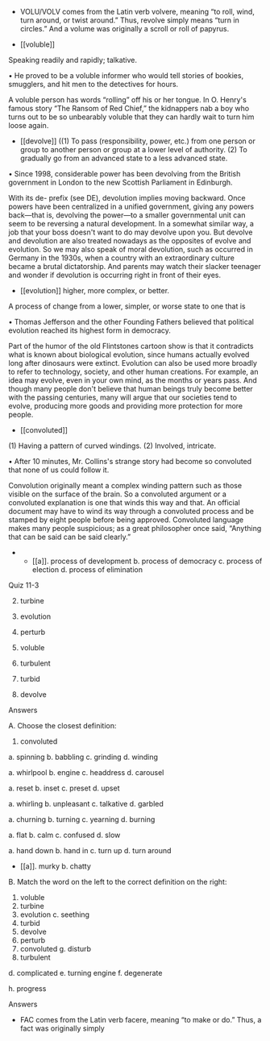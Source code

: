 - VOLU/VOLV  comes  from  the  Latin  verb  volvere,  meaning  “to  roll,  wind,  turn  around,  or  twist
around.” Thus, revolve simply means “turn in circles.” And a volume was originally a scroll or roll
of papyrus.

- [[voluble]] 

 Speaking readily and rapidly; talkative. 

• He proved to be a voluble informer who would tell stories of bookies, smugglers, and hit men to the
detectives for hours. 

A voluble person has words “rolling” off his or her tongue. In O. Henry's famous story “The Ransom
of  Red  Chief,”  the  kidnappers  nab  a  boy  who  turns  out  to  be  so  unbearably  voluble  that  they  can
hardly wait to turn him loose again.

- [[devolve]] 
  ((1)  To  pass  (responsibility,  power,  etc.)  from  one  person  or  group  to  another
person or group at a lower level of authority. (2) To gradually go from an advanced state to a less
advanced state. 

• Since 1998, considerable power has been devolving from the British government in London to the
new Scottish Parliament in Edinburgh. 

With  its  de-  prefix  (see  DE),  devolution  implies  moving  backward.  Once  powers  have  been
centralized  in  a  unified  government,  giving  any  powers  back—that  is,  devolving  the  power—to  a
smaller  governmental  unit  can  seem  to  be  reversing  a  natural  development.  In  a  somewhat  similar
way, a job that your boss doesn't want to do may devolve upon you. But devolve and devolution are
also  treated  nowadays  as  the  opposites  of  evolve  and  evolution.  So  we  may  also  speak  of  moral
devolution, such as occurred in Germany in the 1930s, when a country with an extraordinary culture
became a brutal dictatorship. And parents may watch their slacker teenager and wonder if devolution
is occurring right in front of their eyes.

- [[evolution]] 
higher, more complex, or better. 

 A process of change from a lower, simpler, or worse state to one that is

•  Thomas  Jefferson  and  the  other  Founding  Fathers  believed  that  political  evolution  reached  its
highest form in democracy. 

Part  of  the  humor  of  the  old  Flintstones  cartoon  show  is  that  it  contradicts  what  is  known  about
biological evolution, since humans actually evolved long after dinosaurs were extinct. Evolution can
also be used more broadly to refer to technology, society, and other human creations. For example, an
idea may evolve, even in your own mind, as the months or years pass. And though many people don't
believe  that  human  beings  truly  become  better  with  the  passing  centuries,  many  will  argue  that  our
societies tend to evolve, producing more goods and providing more protection for more people.

- [[convoluted]] 

 (1) Having a pattern of curved windings. (2) Involved, intricate. 

• After 10 minutes, Mr. Collins's strange story had become so convoluted that none of us could follow
it. 

Convolution originally meant a complex winding pattern such as those visible on the surface of the
brain. So a convoluted argument or a convoluted explanation is one that winds this way and that. An
official document may have to wind its way through a convoluted process and be stamped by eight
people  before  being  approved.  Convoluted  language  makes  many  people  suspicious;  as  a  great
philosopher once said, “Anything that can be said can be said clearly.”

- - [[a]].  process  of  development  b.  process  of  democracy  c.  process  of  election  d.  process  of
elimination

Quiz 11-3

2. turbine

3. evolution

4. perturb

5. voluble

6. turbulent

7. turbid

8. devolve

Answers

A. Choose the closest definition:
1. convoluted

a. spinning b. babbling c. grinding d. winding

a. whirlpool b. engine c. headdress d. carousel

a. reset b. inset c. preset d. upset

a. whirling b. unpleasant c. talkative d. garbled

a. churning b. turning c. yearning d. burning

a. flat b. calm c. confused d. slow

a. hand down b. hand in c. turn up d. turn around

- [[a]]. murky
b. chatty

B. Match the word on the left to the correct definition on the right:
1. voluble
2. turbine
3. evolution c. seething
4. turbid
5. devolve
6. perturb
7. convoluted g. disturb
8. turbulent

d. complicated
e. turning engine
f. degenerate

h. progress

Answers

- FAC comes from the Latin verb facere, meaning “to make or do.” Thus, a fact was originally simply
